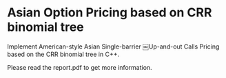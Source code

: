 # Asian Option Pricing based on CRR binomial tree

Implement American-style Asian Single-barrier￼Up-and-out Calls Pricing based on the CRR binomial tree in C++.

Please read the report.pdf to get more information.
